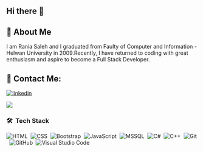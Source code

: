 
## Hi there 👋
## 🚀 About Me
I am Rania Saleh and I graduated from Faulty of Computer and Information - Helwan University in 2009.Recently, I have returned to coding with great enthusiasm and aspire to become a Full Stack Developer.


## 🔗 Contact Me: 
[![linkedin](https://img.shields.io/badge/linkedin-0A66C2?style=for-the-badge&logo=linkedin&logoColor=white)](https://www.linkedin.com/in/raniasalehsaleh/)

<a href="https://www.linkedin.com/in/raniasalehsaleh/" target="_blank"><img src="https://img.shields.io/badge/-Rania%20Saleh-0077B5?style=for-the-badge&logo=Linkedin&logoColor=white"/></a>

### 🛠 &nbsp;Tech Stack
![HTML](https://img.shields.io/badge/-HTML-05122A?style=flat&logo=HTML5)&nbsp;
![CSS](https://img.shields.io/badge/-CSS-05122A?style=flat&logo=CSS3&logoColor=1572B6)&nbsp;
![Bootstrap](https://img.shields.io/badge/-Bootstrap-05122A?style=flat&logo=bootstrap&logoColor=563D7C)&nbsp;
![JavaScript](https://img.shields.io/badge/-JavaScript-05122A?style=flat&logo=javascript)&nbsp;
![MSSQL](https://img.shields.io/badge/Microsoft_SQL_Server-05122A?style=flat&logo=microsoft%20sql%20server&logoColor=white)&nbsp;
![C#](https://img.shields.io/badge/-Csharp-05122A?style=flat&logo=Csharp)&nbsp;
![C++](https://img.shields.io/badge/-cplusplus-05122A?style=flat&logo=cplusplus)&nbsp;
![Git](https://img.shields.io/badge/-Git-05122A?style=flat&logo=git)&nbsp;
![GitHub](https://img.shields.io/badge/-GitHub-05122A?style=flat&logo=github)&nbsp;
![Visual Studio Code](https://img.shields.io/badge/-Visual%20Studio%20Code-05122A?style=flat&logo=visual-studio-code&logoColor=007ACC)&nbsp;



<!--
**ranias86/ranias86** is a ✨ _special_ ✨ repository because its `README.md` (this file) appears on your GitHub profile.

Here are some ideas to get you started:

- 🔭 I’m currently working on ...
- 🌱 I’m currently learning ...
- 👯 I’m looking to collaborate on ...
- 🤔 I’m looking for help with ...
- 💬 Ask me about ...
- 📫 How to reach me: ...
- 😄 Pronouns: ...
- ⚡ Fun fact: ...
-->
